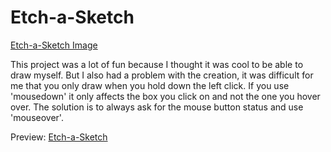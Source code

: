 # Etch-a-Sketch

[Etch-a-Sketch Image](image.png)

This project was a lot of fun because I thought it was cool to be able to draw myself. But I also had a problem with the creation, it was difficult for me that you only draw when you hold down the left click. If you use 'mousedown' it only affects the box you click on and not the one you hover over. The solution is to always ask for the mouse button status and use 'mouseover'.

Preview: [Etch-a-Sketch](https://lordofghost.github.io/Etch-a-Sketch/)
